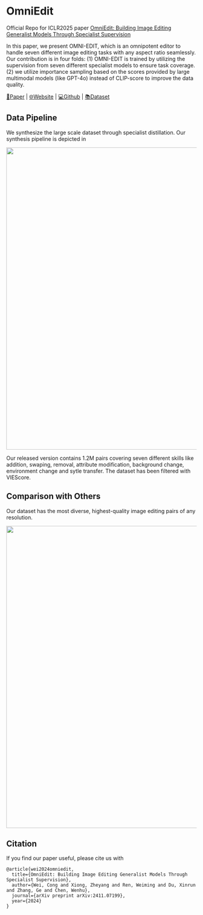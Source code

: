 # OmniEdit
Official Repo for ICLR2025 paper [OmniEdit: Building Image Editing Generalist Models Through Specialist Supervision](https://arxiv.org/abs/2411.07199)

In this paper, we present OMNI-EDIT, which is an omnipotent editor to handle seven different image editing tasks with any aspect ratio seamlessly. Our contribution is in four folds: (1) OMNI-EDIT is trained by utilizing the supervision
from seven different specialist models to ensure task coverage. (2) we utilize importance sampling based on the scores provided by large multimodal models (like GPT-4o) instead of CLIP-score to improve the data quality. 

[📃Paper](https://tiger-ai-lab.github.io/OmniEdit/) | [🌐Website](https://tiger-ai-lab.github.io/OmniEdit/) | [💻Github](https://github.com/TIGER-AI-Lab/OmniEdit) | [📚Dataset](https://huggingface.co/datasets/TIGER-Lab/OmniEdit-Filtered-1.2M)


## Data Pipeline

We synthesize the large scale dataset through specialist distillation. Our synthesis pipeline is depicted in
<p align="center">
<img src="https://huggingface.co/datasets/TIGER-Lab/OmniEdit-Filtered-1.2M/resolve/main/synthesis.png" width="800">
</p>

Our released version contains 1.2M pairs covering seven different skills like addition, swaping, removal, attribute modification, background change, environment change and sytle transfer. The dataset has been filtered with VIEScore.

## Comparison with Others

Our dataset has the most diverse, highest-quality image editing pairs of any resolution.
<p align="center">
<img src="https://huggingface.co/datasets/TIGER-Lab/OmniEdit-Filtered-1.2M/resolve/main/comparison.png" width="800">
</p>


## Citation

If you find our paper useful, please cite us with
```
@article{wei2024omniedit,
  title={OmniEdit: Building Image Editing Generalist Models Through Specialist Supervision},
  author={Wei, Cong and Xiong, Zheyang and Ren, Weiming and Du, Xinrun and Zhang, Ge and Chen, Wenhu},
  journal={arXiv preprint arXiv:2411.07199},
  year={2024}
}
```
